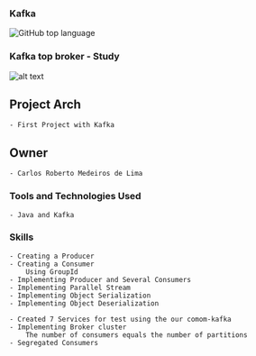 ### Kafka 

![GitHub top language](https://img.shields.io/github/languages/top/CarlosRobertoMedeiros/Backend-Java-red)
### Kafka top broker - Study

![alt text](https://www.adviseu.com.br/wp-content/uploads/2020/10/1-apache-kafka-ecosystem.jpgg)
## Project Arch
	- First Project with Kafka
	
## Owner

	- Carlos Roberto Medeiros de Lima

### Tools and Technologies Used ###
	- Java and Kafka
	
### Skills ###	
	- Creating a Producer
	- Creating a Consumer
		Using GroupId
	- Implementing Producer and Several Consumers
	- Implementing Parallel Stream
	- Implementing Object Serialization
	- Implementing Object Deserialization
	
	- Created 7 Services for test using the our comom-kafka 
	- Implementing Broker cluster
		The number of consumers equals the number of partitions
	- Segregated Consumers
	
		
	
	
	
	
	
	
	

		